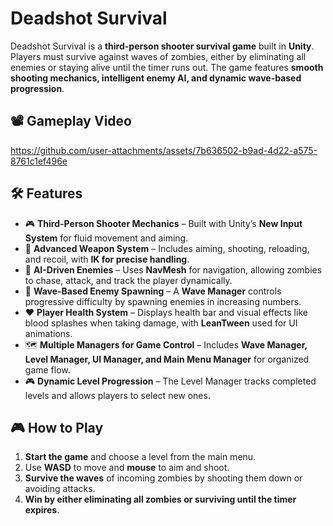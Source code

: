 # Deadshot Survival  

Deadshot Survival is a **third-person shooter survival game** built in **Unity**. Players must survive against waves of zombies, either by eliminating all enemies or staying alive until the timer runs out. The game features **smooth shooting mechanics, intelligent enemy AI, and dynamic wave-based progression**.

## 📽 Gameplay Video
https://github.com/user-attachments/assets/7b636502-b9ad-4d22-a575-8761c1ef496e

## 🛠 Features  

- 🎮 **Third-Person Shooter Mechanics** – Built with Unity’s **New Input System** for fluid movement and aiming.  
- 🔫 **Advanced Weapon System** – Includes aiming, shooting, reloading, and recoil, with **IK for precise handling**.  
- 🧟 **AI-Driven Enemies** – Uses **NavMesh** for navigation, allowing zombies to chase, attack, and track the player dynamically.  
- 🌊 **Wave-Based Enemy Spawning** – A **Wave Manager** controls progressive difficulty by spawning enemies in increasing numbers.  
- ❤️ **Player Health System** – Displays health bar and visual effects like blood splashes when taking damage, with **LeanTween** used for UI animations.  
- 🗺 **Multiple Managers for Game Control** – Includes **Wave Manager, Level Manager, UI Manager, and Main Menu Manager** for organized game flow.  
- 🎮 **Dynamic Level Progression** – The Level Manager tracks completed levels and allows players to select new ones.  

## 🎮 How to Play  

1. **Start the game** and choose a level from the main menu.  
2. Use **WASD** to move and **mouse** to aim and shoot.  
3. **Survive the waves** of incoming zombies by shooting them down or avoiding attacks.  
4. **Win by either eliminating all zombies or surviving until the timer expires**.  
